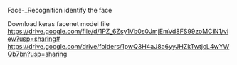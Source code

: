 Face-_Recognition
identify the face

Download keras facenet model file
https://drive.google.com/file/d/1PZ_6Zsy1Vb0s0JmjEmVd8FS99zoMCiN1/view?usp=sharing#
https://drive.google.com/drive/folders/1pwQ3H4aJ8a6yyJHZkTwtjcL4wYWQb7bn?usp=sharing

